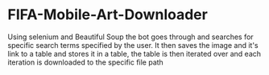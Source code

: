 # FIFA-Mobile-Art-Downloader
Using selenium and Beautiful Soup the bot goes through and searches for specific search terms specified by the user. It then saves the image and it's link to a table and stores it in a table, the table is then iterated over and each iteration is downloaded to the specific file path
